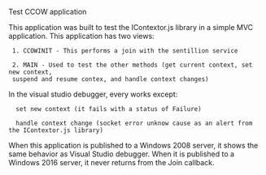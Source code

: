 Test CCOW application

This application was built to test the IContextor.js library in a simple MVC application.
This application has two views:

     1. CCOWINIT - This performs a join with the sentillion service
     
     2. MAIN - Used to test the other methods (get current context, set new context, 
     suspend and resume contex, and handle context changes)

In the visual studio debugger, every works except:

      set new context (it fails with a status of Failure)
      
      handle context change (socket error unknow cause as an alert from the IContextor.js library)
      
When this application is published to a Windows 2008 server, it shows the same behavior as Visual Studio debugger. When it is published to a Windows 2016 server, it never returns from the Join callback.
